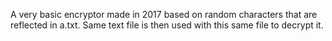 A very basic encryptor made in 2017 based on random characters that are reflected in a.txt.
Same text file is then used with this same file to decrypt it.
